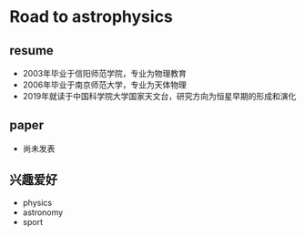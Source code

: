 # Road to astrophysics
## resume
- 2003年毕业于信阳师范学院，专业为物理教育
- 2006年毕业于南京师范大学，专业为天体物理
- 2019年就读于中国科学院大学国家天文台，研究方向为恒星早期的形成和演化
## paper
- 尚未发表
## 兴趣爱好
- physics
- astronomy
- sport
